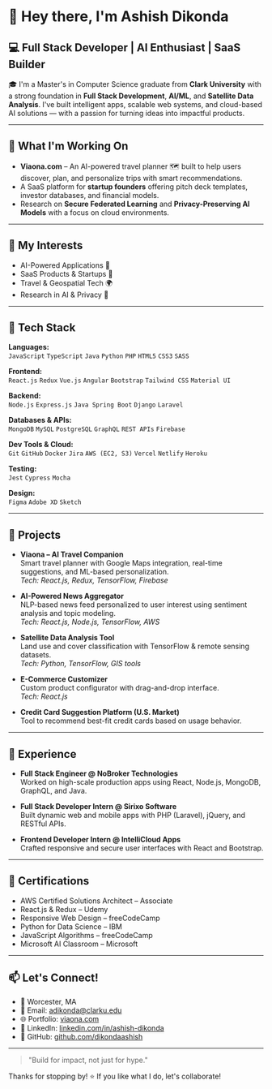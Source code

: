 # 👋 Hey there, I'm Ashish Dikonda

## 💻 Full Stack Developer | AI Enthusiast | SaaS Builder

🎓 I'm a Master's in Computer Science graduate from **Clark University** with a strong foundation in **Full Stack Development**, **AI/ML**, and **Satellite Data Analysis**. I've built intelligent apps, scalable web systems, and cloud-based AI solutions — with a passion for turning ideas into impactful products.

---

## 🚀 What I'm Working On
- **Viaona.com** – An AI-powered travel planner 🗺️ built to help users discover, plan, and personalize trips with smart recommendations.
- A SaaS platform for **startup founders** offering pitch deck templates, investor databases, and financial models.
- Research on **Secure Federated Learning** and **Privacy-Preserving AI Models** with a focus on cloud environments.

---

## 🧠 My Interests
- AI-Powered Applications 🤖
- SaaS Products & Startups 🚀
- Travel & Geospatial Tech 🌍
- Research in AI & Privacy 🔐

---

## 🧰 Tech Stack

**Languages:**  
`JavaScript` `TypeScript` `Java` `Python` `PHP` `HTML5` `CSS3` `SASS`

**Frontend:**  
`React.js` `Redux` `Vue.js` `Angular` `Bootstrap` `Tailwind CSS` `Material UI`

**Backend:**  
`Node.js` `Express.js` `Java Spring Boot` `Django` `Laravel`

**Databases & APIs:**  
`MongoDB` `MySQL` `PostgreSQL` `GraphQL` `REST APIs` `Firebase`

**Dev Tools & Cloud:**  
`Git` `GitHub` `Docker` `Jira` `AWS (EC2, S3)` `Vercel` `Netlify` `Heroku`

**Testing:**  
`Jest` `Cypress` `Mocha`

**Design:**  
`Figma` `Adobe XD` `Sketch`

---

## 📌 Projects

- **Viaona – AI Travel Companion**  
  Smart travel planner with Google Maps integration, real-time suggestions, and ML-based personalization.  
  _Tech: React.js, Redux, TensorFlow, Firebase_

- **AI-Powered News Aggregator**  
  NLP-based news feed personalized to user interest using sentiment analysis and topic modeling.  
  _Tech: React.js, Node.js, TensorFlow, AWS_

- **Satellite Data Analysis Tool**  
  Land use and cover classification with TensorFlow & remote sensing datasets.  
  _Tech: Python, TensorFlow, GIS tools_

- **E-Commerce Customizer**  
  Custom product configurator with drag-and-drop interface.  
  _Tech: React.js_

- **Credit Card Suggestion Platform (U.S. Market)**  
  Tool to recommend best-fit credit cards based on usage behavior.

---

## 🏢 Experience

- **Full Stack Engineer @ NoBroker Technologies**  
  Worked on high-scale production apps using React, Node.js, MongoDB, GraphQL, and Java.

- **Full Stack Developer Intern @ Sirixo Software**  
  Built dynamic web and mobile apps with PHP (Laravel), jQuery, and RESTful APIs.

- **Frontend Developer Intern @ IntelliCloud Apps**  
  Crafted responsive and secure user interfaces with React and Bootstrap.

---

## 📜 Certifications

- AWS Certified Solutions Architect – Associate  
- React.js & Redux – Udemy  
- Responsive Web Design – freeCodeCamp  
- Python for Data Science – IBM  
- JavaScript Algorithms – freeCodeCamp  
- Microsoft AI Classroom – Microsoft

---

## 📫 Let's Connect!

- 📍 Worcester, MA  
- 📧 Email: [adikonda@clarku.edu](mailto:adikonda@clarku.edu)  
- 🌐 Portfolio: [viaona.com](https://viaona.com)  
- 🔗 LinkedIn: [linkedin.com/in/ashish-dikonda](https://linkedin.com/in/ashish-dikonda)  
- 🧠 GitHub: [github.com/dikondaashish](https://github.com/dikondaashish)

---

> "Build for impact, not just for hype."

Thanks for stopping by! ⭐️ If you like what I do, let's collaborate!
